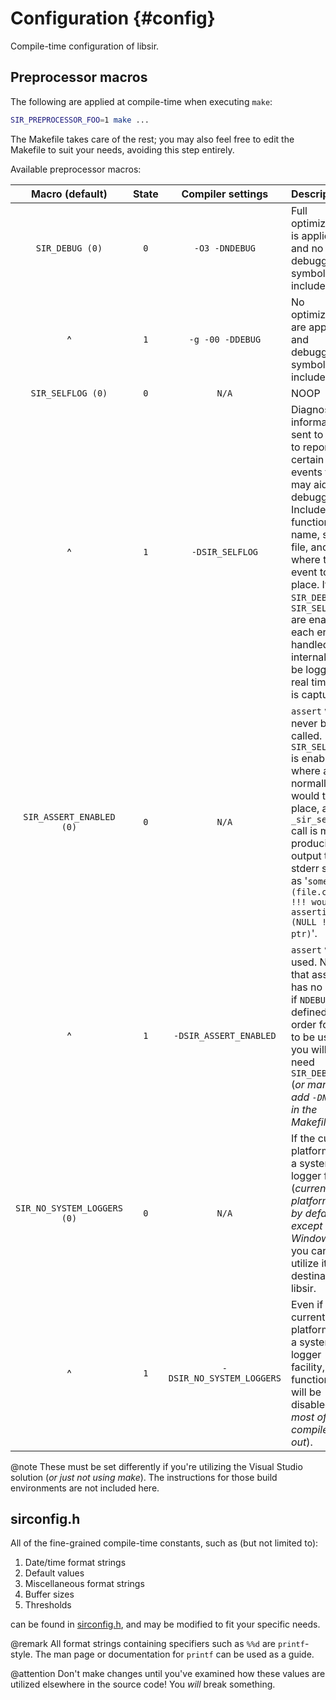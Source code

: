 Configuration         {#config}
=============

Compile-time configuration of libsir.

Preprocessor macros
-------------------

The following are applied at compile-time when executing `make`:

```sh
SIR_PREPROCESSOR_FOO=1 make ...
```

The Makefile takes care of the rest; you may also feel free to edit the Makefile
to suit your needs, avoiding this step entirely.

Available preprocessor macros:

| Macro (default)      | State | Compiler settings            | Description |
| :------------------: | :---: | :--------------------------: | :---------- |
| `SIR_DEBUG (0)` | `0` | `-O3 -DNDEBUG` | Full optimization is applied, and no debugging symbols are included. |
| ^ | `1` | `-g -00 -DDEBUG` | No optimizations are applied, and debugging symbols are included. |
| `SIR_SELFLOG (0)` | `0` | `N/A` | NOOP |
| ^ | `1` | `-DSIR_SELFLOG` | Diagnostic information is sent to `stderr` to report certain events that may aid in debugging. Includes the function name, source file, and line where the event took place. If `SIR_DEBUG` and `SIR_SELFLOG` are enabled, each error handled internally will be logged in real time as it is captured. |
| `SIR_ASSERT_ENABLED (0)` | `0` | `N/A` | `assert` will never be called. If `SIR_SELFLOG` is enabled, where asserts normally would take place, a `_sir_selflog` call is made, producing output to stderr such as '`somefunc (file.c:123): !!! would be asserting (NULL != ptr)`'. |
| ^ | `1` | `-DSIR_ASSERT_ENABLED` | `assert` will be used. Note that assert has no effect if `NDEBUG` is defined, so in order for this to be useful, you will also need `SIR_DEBUG=1` (_or manually add `-DNDEBUG` in the Makefile_). |
| `SIR_NO_SYSTEM_LOGGERS (0)` | `0` | `N/A` | If the current platform has a system logger facility (_currently all platforms do by default except Windows_), you can utilize it as a destination in libsir. |
| ^ | `1`     | `-DSIR_NO_SYSTEM_LOGGERS` | Even if the current platform has a system logger facility, the functionality will be disabled (_and most of it compiled out_). |

@note These must be set differently if you're utilizing the Visual Studio solution (_or just not using make_). The instructions for those build environments are not included here.

sirconfig.h
-----------

All of the fine-grained compile-time constants, such as (but not limited to):

1. Date/time format strings
2. Default values
3. Miscellaneous format strings
4. Buffer sizes
5. Thresholds

can be found in [sirconfig.h](sirconfig.h), and may be modified to fit your specific needs.

@remark All format strings containing specifiers such as `%%d` are `printf`-style. The man page or documentation for `printf` can be used as a guide.

@attention Don't make changes until you've examined how these values are utilized elsewhere in the source code! You _will_ break something.
